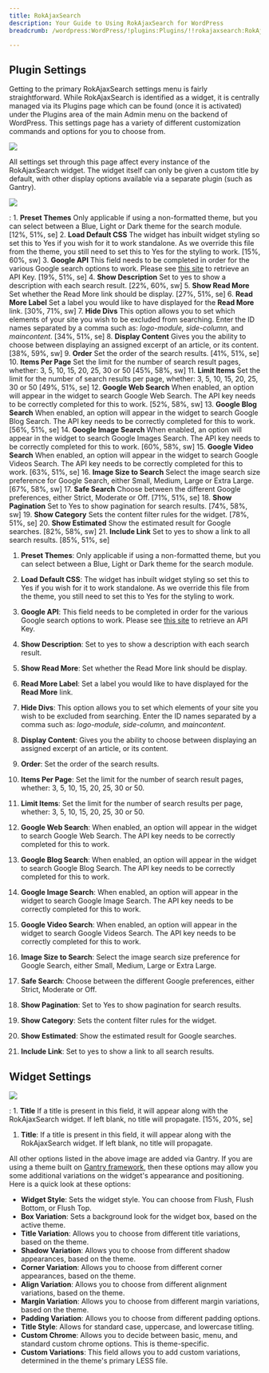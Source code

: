 ```yaml
---
title: RokAjaxSearch
description: Your Guide to Using RokAjaxSearch for WordPress
breadcrumb: /wordpress:WordPress/!plugins:Plugins/!!rokajaxsearch:RokAjaxSearch

---
```


Plugin Settings
-----

Getting to the primary RokAjaxSearch settings menu is fairly straightforward. While RokAjaxSearch is identified as a widget, it is centrally managed via its Plugins page which can be found (once it is activated) under the Plugins area of the main Admin menu on the backend of WordPress. This settings page has a variety of different customization commands and options for you to choose from.

![][plugin2]

All settings set through this page affect every instance of the RokAjaxSearch widget. The widget itself can only be given a custom title by default, with other display options available via a separate plugin (such as Gantry).

![][plugin1]

:   1. **Preset Themes** Only applicable if using a non-formatted theme, but you can select between a Blue, Light or Dark theme for the search module. [12%, 51%, se]
    2. **Load Default CSS** The widget has inbuilt widget styling so set this to Yes if you wish for it to work standalone. As we override this file from the theme, you still need to set this to Yes for the styling to work. [15%, 60%, sw]
    3. **Google API** This field needs to be completed in order for the various Google search options to work. Please see [this site][googleapi] to retrieve an API Key. [19%, 51%, se]
    4. **Show Description** Set to yes to show a description with each search result. [22%, 60%, sw]
    5. **Show Read More** Set whether the Read More link should be display. [27%, 51%, se]
    6. **Read More Label** Set a label you would like to have displayed for the **Read More** link. [30%, 71%, sw]
    7. **Hide Divs** This option allows you to set which elements of your site you wish to be excluded from searching. Enter the ID names separated by a comma such as: *logo-module, side-column,* and *maincontent*. [34%, 51%, se]
    8. **Display Content** Gives you the ability to choose between displaying an assigned excerpt of an article, or its content. [38%, 59%, sw]
    9. **Order** Set the order of the search results. [41%, 51%, se]
    10. **Items Per Page** Set the limit for the number of search result pages, whether: 3, 5, 10, 15, 20, 25, 30 or 50 [45%, 58%, sw]
    11. **Limit Items** Set the limit for the number of search results per page, whether: 3, 5, 10, 15, 20, 25, 30 or 50 [49%, 51%, se]
    12. **Google Web Search** When enabled, an option will appear in the widget to search Google Web Search. The API key needs to be correctly completed for this to work. [52%, 58%, sw]
    13. **Google Blog Search** When enabled, an option will appear in the widget to search Google Blog Search. The API key needs to be correctly completed for this to work. [56%, 51%, se]
    14. **Google Image Search** When enabled, an option will appear in the widget to search Google Images Search. The API key needs to be correctly completed for this to work. [60%, 58%, sw]
    15. **Google Video Search** When enabled, an option will appear in the widget to search Google Videos Search. The API key needs to be correctly completed for this to work. [63%, 51%, se]
    16. **Image Size to Search** Select the image search size preference for Google Search, either Small, Medium, Large or Extra Large. [67%, 58%, sw]
    17. **Safe Search** Choose between the different Google preferences, either Strict, Moderate or Off. [71%, 51%, se]
    18. **Show Pagination** Set to Yes to show pagination for search results. [74%, 58%, sw]
    19. **Show Category** Sets the content filter rules for the widget. [78%, 51%, se]
    20. **Show Estimated** Show the estimated result for Google searches. [82%, 58%, sw]
    21. **Include Link** Set to yes to show a link to all search results. [85%, 51%, se]

1. **Preset Themes**: Only applicable if using a non-formatted theme, but you can select between a Blue, Light or Dark theme for the search module.

2. **Load Default CSS**: The widget has inbuilt widget styling so set this to Yes if you wish for it to work standalone. As we override this file from the theme, you still need to set this to Yes for the styling to work.

3. **Google API**: This field needs to be completed in order for the various Google search options to work. Please see [this site][googleapi] to retrieve an API Key.

4. **Show Description**: Set to yes to show a description with each search result.

5. **Show Read More**: Set whether the Read More link should be display.

6. **Read More Label**: Set a label you would like to have displayed for the **Read More** link.

7. **Hide Divs**: This option allows you to set which elements of your site you wish to be excluded from searching. Enter the ID names separated by a comma such as: *logo-module, side-column,* and *maincontent*.

8. **Display Content**: Gives you the ability to choose between displaying an assigned excerpt of an article, or its content.

9. **Order**: Set the order of the search results.

10. **Items Per Page**: Set the limit for the number of search result pages, whether: 3, 5, 10, 15, 20, 25, 30 or 50.

11. **Limit Items**: Set the limit for the number of search results per page, whether: 3, 5, 10, 15, 20, 25, 30 or 50.

12. **Google Web Search**: When enabled, an option will appear in the widget to search Google Web Search. The API key needs to be correctly completed for this to work.

13. **Google Blog Search**: When enabled, an option will appear in the widget to search Google Blog Search. The API key needs to be correctly completed for this to work.

14. **Google Image Search**: When enabled, an option will appear in the widget to search Google Image Search. The API key needs to be correctly completed for this to work.

15. **Google Video Search**: When enabled, an option will appear in the widget to search Google Videos Search. The API key needs to be correctly completed for this to work.

16. **Image Size to Search**: Select the image search size preference for Google Search, either Small, Medium, Large or Extra Large.

17. **Safe Search**: Choose between the different Google preferences, either Strict, Moderate or Off.

18. **Show Pagination**: Set to Yes to show pagination for search results.

19. **Show Category**: Sets the content filter rules for the widget.

20. **Show Estimated**: Show the estimated result for Google searches.

21. **Include Link**: Set to yes to show a link to all search results.

Widget Settings
-----

![][gantrywidget]

:   1. **Title** If a title is present in this field, it will appear along with the RokAjaxSearch widget. If left blank, no title will propagate. [15%, 20%, se]

1. **Title**: If a title is present in this field, it will appear along with the RokAjaxSearch widget. If left blank, no title will propagate.

All other options listed in the above image are added via Gantry. If you are using a theme built on [Gantry framework][gantry], then these options may allow you some additional variations on the widget's appearance and positioning. Here is a quick look at these options:

* **Widget Style**: Sets the widget style. You can choose from Flush, Flush Bottom, or Flush Top.
* **Box Variation**: Sets a background look for the widget box, based on the active theme.
* **Title Variation**: Allows you to choose from different title variations, based on the theme.
* **Shadow Variation**: Allows you to choose from different shadow appearances, based on the theme.
* **Corner Variation**: Allows you to choose from different corner appearances, based on the theme.
* **Align Variation**: Allows you to choose from different alignment variations, based on the theme.
* **Margin Variation**: Allows you to choose from different margin variations, based on the theme.
* **Padding Variation**: Allows you to choose from different padding options.
* **Title Style**: Allows for standard case, uppercase, and lowercase titling. 
* **Custom Chrome**: Allows you to decide between basic, menu, and standard custom chrome options. This is theme-specific.
* **Custom Variations**: This field allows you to add custom variations, determined in the theme's primary LESS file.


[featured]: assets/rokajaxsearch.jpeg
[rokajaxsearch-download]: http://www.rockettheme.com/wordpress/plugins/rokajaxsearch/modal/downloads
[plugin1]: assets/wp_rokajaxsearch_plugin_1.jpeg
[plugin2]: assets/wp_rokajaxsearch_plugin_2.jpeg
[gantrywidget]: assets/wp_rokajaxsearch_gantrywidget.jpeg
[googleapi]: http://code.google.com/apis/ajaxsearch/signup.html
[gantry]: http://gantry-framework.org
